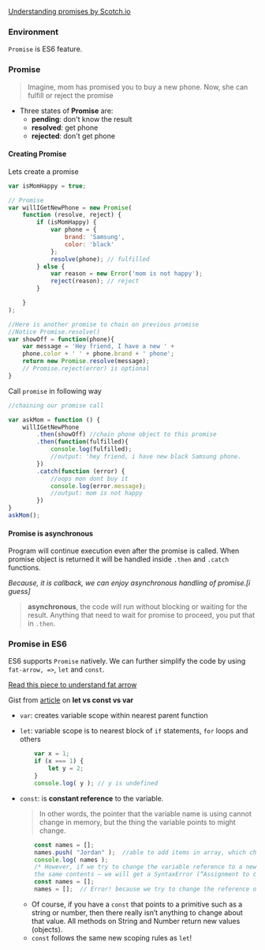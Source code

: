 
[Understanding promises by Scotch.io ](https://scotch.io/tutorials/javascript-promises-for-dummies)



### Environment ###
`Promise` is ES6 feature.


### Promise ###
> Imagine, mom has promised you to buy a new phone. Now, she can fulfill or reject the promise

+ Three states of  **Promise** are:
    - **pending**: don't know the result
    - **resolved**: get phone
    - **rejected**: don't get phone

#### Creating Promise ####
Lets create a promise
```js
var isMomHappy = true;

// Promise
var willIGetNewPhone = new Promise(
    function (resolve, reject) {
        if (isMomHappy) {
            var phone = {
                brand: 'Samsung',
                color: 'black'
            };
            resolve(phone); // fulfilled
        } else {
            var reason = new Error('mom is not happy');
            reject(reason); // reject
        }

    }
);

//Here is another promise to chain on previous promise
//Notice Promise.resolve()
var showOff = function(phone){
    var message = 'Hey friend, I have a new ' + 
    phone.color + ' ' + phone.brand + ' phone';
    return new Promise.resolve(message);
    // Promise.reject(error) is optional
}

```  
Call `promise` in following way
```js
//chaining our promise call

var askMom = function () {
    willIGetNewPhone
        .then(showOff) //chain phone object to this promise
        .then(function(fulfilled){
            console.log(fulfilled);
            //output: 'hey friend, i have new black Samsung phone.
        })
        .catch(function (error) {
            //oops mon dont buy it
            console.log(error.message);
            //output: mom is not happy
        })
}
askMom();
```

#### Promise is asynchronous ####

Program will continue execution even after the promise is called. When promise object is returned it will be handled inside `.then` and `.catch` functions. 

_Because, it is callback, we can enjoy asynchronous handling of promise.[i guess]_

> **asynchronous**, the code will run without blocking or waiting for the result. Anything that need to wait for promise to proceed, you put that in `.then`.  

### Promise in ES6 ###
ES6 supports `Promise` natively. We can further simplify the code by using `fat-arrow, =>`, `let` and `const`.

[Read this piece to understand fat arrow](https://developer.ibm.com/node/2015/09/21/an-introduction-to-javascript-es6-arrow-functions/)

Gist from [article](https://strongloop.com/strongblog/es6-variable-declarations/) on **let vs const vs var**  

+ `var`: creates variable scope within nearest parent function
+ `let`: variable scope is to nearest block of `if` statements, `for` loops and others  

    ```js
        var x = 1;
        if (x === 1) {
            let y = 2;
        }
        console.log( y ); // y is undefined
    ```
+ `const`: is **constant reference** to the variable. 
    > In other words, the pointer that the variable name is using cannot change in memory, but the thing the variable points to might change.  

    ```js
        const names = [];
        names.push( "Jordan" );  //able to add items in array, which change the value
        console.log( names );
        /* However, if we try to change the variable reference to a new array — even to one with 
        the same contents — we will get a SyntaxError (“Assignment to constant variable”): */
        const names = [];
        names = [];  // Error! because we try to change the reference of names variable
    ```
    - Of course, if you have a `const` that points to a primitive such as a string or number, then there really isn’t anything to change about that value. All methods on String and Number return new values (objects).
    - `const`  follows the same new scoping rules as `let`! 

